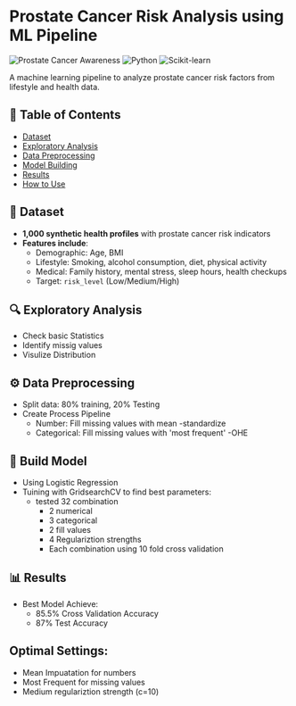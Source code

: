 # Prostate Cancer Risk Analysis using ML Pipeline

![Prostate Cancer Awareness](https://img.shields.io/badge/Health-Informatics-blue) 
![Python](https://img.shields.io/badge/Python-3.8%2B-blue) 
![Scikit-learn](https://img.shields.io/badge/Scikit--Learn-1.0+-orange)

A machine learning pipeline to analyze prostate cancer risk factors from lifestyle and health data.

## 📌 Table of Contents
- [Dataset](#-dataset)
- [Exploratory Analysis](#-exploratory-analysis)
- [Data Preprocessing](#-data-preprocessing)
- [Model Building](#-model-building)
- [Results](#-results)
- [How to Use](#-how-to-use)

## 📂 Dataset
- **1,000 synthetic health profiles** with prostate cancer risk indicators
- **Features include**:
  - Demographic: Age, BMI
  - Lifestyle: Smoking, alcohol consumption, diet, physical activity
  - Medical: Family history, mental stress, sleep hours, health checkups
  - Target: `risk_level` (Low/Medium/High)

## 🔍 Exploratory Analysis
  - Check basic Statistics
  - Identify missig values
  - Visulize Distribution

## ⚙️ Data Preprocessing
  - Split data: 80% training, 20% Testing
  - Create Process Pipeline
    - Number: Fill missing values with mean -standardize
    - Categorical: Fill missing values with 'most frequent' -OHE
## 🤖 Build Model
  - Using Logistic Regression
  - Tuining with GridsearchCV to find best parameters:
    - tested 32 combination
      - 2 numerical
      - 3 categorical
      - 2 fill values
      - 4 Regulariztion strengths
      - Each combination using 10 fold cross validation

## 📊 Results
  - Best Model Achieve:
    - 85.5% Cross Validation Accuracy
    - 87% Test Accuracy
## Optimal Settings:
  - Mean Impuatation for numbers
  - Most Frequent for missing values
  - Medium regulariztion strength (c=10)

